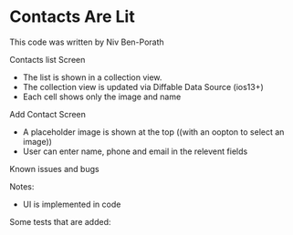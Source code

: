 # Contacts Are Lit

This code was written by Niv Ben-Porath


Contacts list Screen
* The list is shown in a collection view.
* The collection view is updated via Diffable Data Source (ios13+)
* Each cell shows only the image and name

Add Contact Screen
* A placeholder image is shown at the top ((with an oopton to select an image))
* User can enter name, phone and email in the relevent fields


Known issues and bugs


Notes:
* UI is implemented in code

Some tests that are added:

